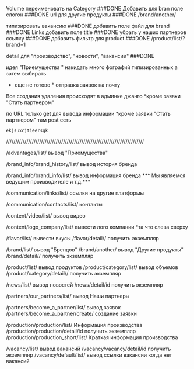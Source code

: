 Volume переименовать на Category	###DONE
Добавить для bran поле слогон		###DONE
url для другие продукты			###DONE
/brand/another/	

типизировать вакансию			###DONE
добавить поле файл для brand		###DONE
Links добавить поле title 		###DONE
убрать у наших партнеров ссылку		###DONE
добавить фильтр  для product		###DONE
/product/list/?brand=1

detail для "производство", "новости", "вакансии"	###DONE 

идея "Приемущества " накидать много фографий типизированных а затем выбирать

* еще не готово *
	отправка заявок на почту

Все создания удаления происходят в админке джанго
	*кроме заявки "Стать партнером"

по URL только get для вывода информации
	*кроме заявки "Стать партнером" там post есть

	
	ekjsuxcjtieersgk
///////////////////////////////////////////////////////////////////////////

/advantages/list/	вывод "Приемущества"

/brand_info/brand_history/list/		вывод история бренда

/brand_info/brand_info/list/		вывод информация бренда
	*** Мы являемся ведущим производителе и т.д.***
	
/communication/links/list/		ссылки на другие платформы

/communication/contacts/list/		контакты

/content/video/list/			вывод видео

/content/logo_company/list/		вывести лого компании
					*та что слева сверху
					
/flavor/list/				вывести вкусы
/flavor/detail/<id>/			получить экземпляр

/brand/list/				вывод "Брендов"
/brand/another/				вывод "Другие продукты"
/brand/detail/<id>/			получить экземпляр

/product/list/				вывод продуктов
/product/category/list/			вывод объемов
/product/category/detail/<id>/		получить экземпляр

/news/list/				вывод новостей
/news/detail/id				получить экземпляр

/partners/our_partners/list/ 		вывод Наши партнеры

/partners/become_a_partner/list/	вывод заявок
/partners/become_a_partner/create/	создание заявки

/production/production/list/		Информация производства
/production/production/detail/id	получить экземпляр
/production/production_short/list/	Краткая информация производства

/vacancy/list/				вывод вакансий
/vacancy/vacancy/detail/id		получить экземпляр
/vacancy/default/list/			вывод ссылки вакансии когда нет вакансий
